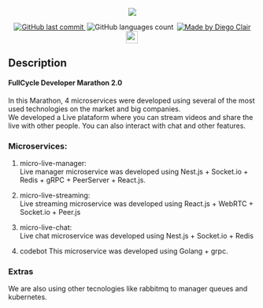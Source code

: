 <p align="center">
  <a href="http://nestjs.com/" target="blank"><img src="http://maratona.fullcycle.com.br/public/img/logo-maratona.png"/></a>
</p>

<p align="center">
  <a href="https://github.com/diegoclair/full-cycle-developer/commits/master">
    <img alt="GitHub last commit" src="https://img.shields.io/github/last-commit/diegoclair/full-cycle-developer?label=Last%20commit">
  </a>

  <img alt="GitHub languages count" src="https://img.shields.io/github/languages/count/diegoclair/full-cycle-developer" style="margin-left:3px;">

  <a href="https://www.linkedin.com/in/diegoclair/">
    <img alt="Made by Diego Clair" src="https://img.shields.io/badge/Made%20by-Diego%20Clair-informational" style="margin-left:3px;">
  <img src="https://img.icons8.com/color/2x/linkedin.png" width="24px" height="25.1px" style="margin-left:-3px; margin-bottom: -2.9px">  
  </a>
</p>

## Description

#### FullCycle Developer Marathon 2.0  
  
In this Marathon, 4 microservices were developed using several of the most used technologies on the market and big companies.  
We developed a Live plataform where you can stream videos and share the live with other people. You can also interact with chat and other features.  
  
### Microservices:  
  
1. micro-live-manager:  
Live manager microservice was developed using Nest.js + Socket.io + Redis + gRPC + PeerServer + React.js.  
  
2. micro-live-streaming:  
Live streaming microservice was developed using React.js + WebRTC + Socket.io + Peer.js  
  
3. micro-live-chat:  
Live chat microservice was developed using Nest.js + Socket.io + Redis  
  
4. codebot
This microservice was developed using Golang + grpc.  

### Extras
  
We are also using other tecnologies like rabbitmq to manager queues and kubernetes.

